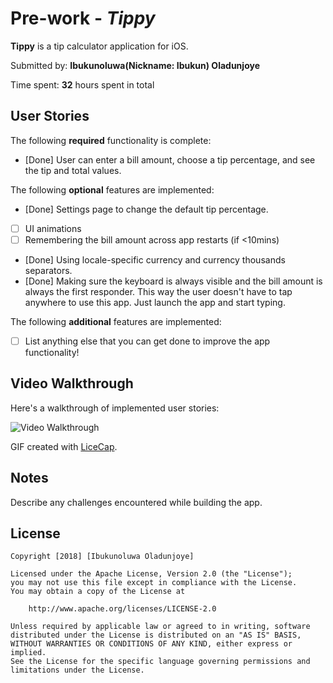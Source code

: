 # Pre-work - *Tippy*

**Tippy** is a tip calculator application for iOS.

Submitted by: **Ibukunoluwa(Nickname: Ibukun) Oladunjoye**

Time spent: **32** hours spent in total

## User Stories

The following **required** functionality is complete:

* [Done] User can enter a bill amount, choose a tip percentage, and see the tip and total values.

The following **optional** features are implemented:
* [Done] Settings page to change the default tip percentage.
* [ ] UI animations
* [ ] Remembering the bill amount across app restarts (if <10mins)
* [Done] Using locale-specific currency and currency thousands separators.
* [Done] Making sure the keyboard is always visible and the bill amount is always the first responder. This way the user doesn't have to tap anywhere to use this app. Just launch the app and start typing.

The following **additional** features are implemented:

- [ ] List anything else that you can get done to improve the app functionality!

## Video Walkthrough 

Here's a walkthrough of implemented user stories:

<img src='https://imgur.com/ndce3Bq.gif' title='Video Walkthrough' width='' alt='Video Walkthrough' />

GIF created with [LiceCap](http://www.cockos.com/licecap/).

## Notes

Describe any challenges encountered while building the app.

## License

    Copyright [2018] [Ibukunoluwa Oladunjoye]

    Licensed under the Apache License, Version 2.0 (the "License");
    you may not use this file except in compliance with the License.
    You may obtain a copy of the License at

        http://www.apache.org/licenses/LICENSE-2.0

    Unless required by applicable law or agreed to in writing, software
    distributed under the License is distributed on an "AS IS" BASIS,
    WITHOUT WARRANTIES OR CONDITIONS OF ANY KIND, either express or implied.
    See the License for the specific language governing permissions and
    limitations under the License.
